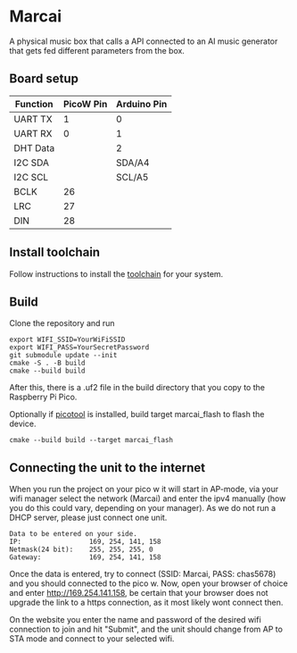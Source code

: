 # Marcai
A physical music box that calls a API connected to an AI music generator that gets fed different parameters from the box.

## Board setup
| Function  | PicoW Pin | Arduino Pin |
| --------- |---------- | ----------- |
| UART TX   | 1         | 0           |
| UART RX   | 0         | 1           |
| DHT Data  |           | 2           |
| I2C SDA   |           | SDA/A4      |
| I2C SCL   |           | SCL/A5      |
| BCLK      | 26        |             |
| LRC       | 27        |             |
| DIN       | 28        |             |

## Install toolchain

Follow instructions to install the [toolchain](https://datasheets.raspberrypi.com/pico/getting-started-with-pico.pdf)
for your system.

## Build

Clone the repository and run

```
export WIFI_SSID=YourWiFiSSID
export WIFI_PASS=YourSecretPassword
git submodule update --init
cmake -S . -B build
cmake --build build
```

After this, there is a .uf2 file in the build directory that you copy
to the Raspberry Pi Pico.

Optionally if [picotool](https://github.com/raspberrypi/picotool) is installed,
build target marcai_flash to flash the device.

```
cmake --build build --target marcai_flash
```

## Connecting the unit to the internet

When you run the project on your pico w it will start in AP-mode, via your wifi manager select the network (Marcai) and enter the ipv4 manually (how you do this could vary, depending on your manager). As we do not run a DHCP server, please just connect one unit.

```
Data to be entered on your side.
IP:                 169, 254, 141, 158
Netmask(24 bit):    255, 255, 255, 0
Gateway:            169, 254, 141, 158
```

Once the data is entered, try to connect (SSID: Marcai, PASS: chas5678) and you should connected to the pico w. Now, open your browser of choice and enter http://169.254.141.158, be certain that your browser does not upgrade the link to a https connection, as it most likely wont connect then.

On the website you enter the name and password of the desired wifi connection to join and hit "Submit", and the unit should change from AP to STA mode and connect to your selected wifi.
